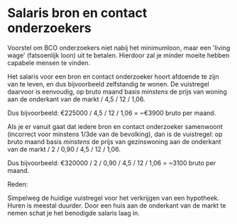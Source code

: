 # Salaris bron en contact onderzoekers

Voorstel om BCO onderzoekers niet nabij het minimumloon, maar een 'living wage' (fatsoenlijk loon) uit te betalen. Hierdoor zal je minder moeite hebben capabele mensen te vinden.

Het salaris voor een bron en contact onderzoeker hoort afdoende te zijn van te leven, en dus bijvoorbeeld zelfstandig te wonen. De vuistregel daarvoor is eenvoudig, op bruto maand basis _minstens_ de prijs van woning aan de onderkant van de markt / 4,5 / 12 / 1,06.

Dus bijvoorbeeld: €225000 / 4,5 / 12 / 1,06 = ~€3900 bruto per maand.

Als je er vanuit gaat dat iedere bron en contact onderzoeker samenwoont (incorrect voor minstens 1/3de van de bevolking), dan is de vuistregel: op bruto maand basis _minstens_ de prijs van gezinswoning aan de onderkant van de markt / 2 / 0,90 / 4,5 / 12 / 1,06.

Dus bijvoorbeeld: €320000 / 2 / 0,90 / 4,5 / 12 / 1,06 = ~3100 bruto per maand.

Reden:

Simpelweg de huidige vuistregel voor het verkrijgen van een hypotheek. Huren is meestal duurder. Door een huis aan de onderkant van de markt te nemen schat je het benodigde salaris laag in.